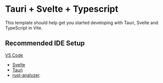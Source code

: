 # Tauri + Svelte + Typescript

This template should help get you started developing with Tauri, Svelte and TypeScript in Vite.

## Recommended IDE Setup

[VS Code](https://code.visualstudio.com/)
+ [Svelte](https://marketplace.visualstudio.com/items?itemName=svelte.svelte-vscode)
+ [Tauri](https://marketplace.visualstudio.com/items?itemName=tauri-apps.tauri-vscode)
+ [rust-analyzer](https://marketplace.visualstudio.com/items?itemName=rust-lang.rust-analyzer).

